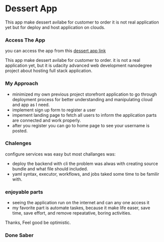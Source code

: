 # Dessert App
This app make dessert avilabe for customer to order it is not real application yet but for deploy and host application on clouds.

### Access The App
you can access the app from this [dessert app link](http://egdessertbucket5432.s3-website-us-east-1.amazonaws.com)

This app make dessert avilabe for customer to order. it is not a real application yet, but it is udacity advanced web development nanodegree project about hosting full stack application.

### My Approach 
- minimized my own previous project storefront application to go through deployment process for better understanding and manipulating cloud and app as I need.
- implement sign up form to register a user 
- impement landing page to fetch all users to inform the application parts are connected and work properly.
- after you register you can go to home page to see your username is posted.
### Chalenges
configure services was easy but most challanges was:
- deploy the backend with cli the problem was alwas with creating source bundle and what file should included.
- yaml syntax, executor, workflows, and jobs taked some time to be familir with.
### enjoyable parts 
- seeing the application run on the internet and can any one access it
- my favorite part is automate taskes, because it make life easer, save time, save effort, and remove repeatative, boring activities. 


Thanks,
Feel good be optimistic.

### Done Saber
